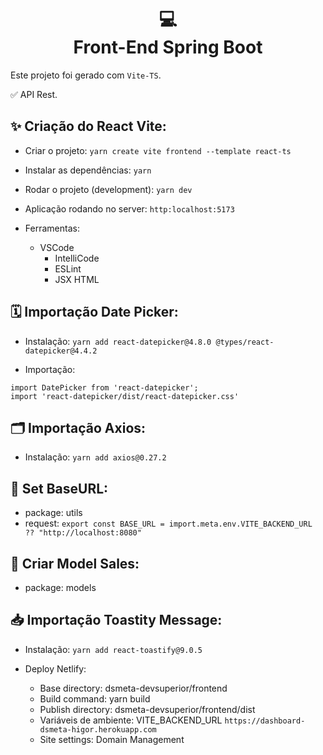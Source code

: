 <h1 align="center">
  💻<br>Front-End Spring Boot
</h1>

Este projeto foi gerado com `Vite-TS`.

✅ API Rest.

## ✨ Criação do React Vite:

- Criar o projeto: `yarn create vite frontend --template react-ts`
- Instalar as dependências: `yarn`
- Rodar o projeto (development): `yarn dev`
- Aplicação rodando no server: `http:localhost:5173`

- Ferramentas:

  - VSCode
    - IntelliCode
    - ESLint
    - JSX HTML

## 🗓️ Importação Date Picker:

- Instalação: `yarn add react-datepicker@4.8.0 @types/react-datepicker@4.4.2`

- Importação:

```
import DatePicker from 'react-datepicker';
import 'react-datepicker/dist/react-datepicker.css'
```

## 🗂️ Importação Axios:

- Instalação: `yarn add axios@0.27.2`

## 🧲 Set BaseURL:

- package: utils
- request: `export const BASE_URL = import.meta.env.VITE_BACKEND_URL ?? "http://localhost:8080"`

## 📜 Criar Model Sales:

- package: models

## 📥 Importação Toastity Message:

- Instalação: `yarn add react-toastify@9.0.5`

- Deploy Netlify:
  - Base directory: dsmeta-devsuperior/frontend
  - Build command: yarn build
  - Publish directory: dsmeta-devsuperior/frontend/dist
  - Variáveis de ambiente: VITE_BACKEND_URL `https://dashboard-dsmeta-higor.herokuapp.com`
  - Site settings: Domain Management